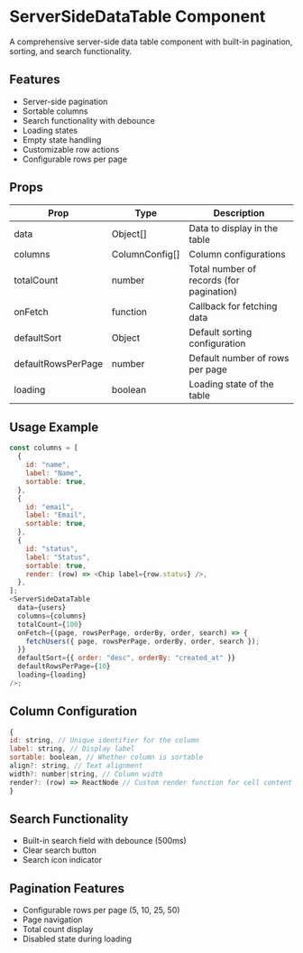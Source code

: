 # ServerSideDataTable Component

A comprehensive server-side data table component with built-in pagination, sorting, and search functionality.

## Features

- Server-side pagination
- Sortable columns
- Search functionality with debounce
- Loading states
- Empty state handling
- Customizable row actions
- Configurable rows per page

## Props

| Prop               | Type           | Description                              |
| ------------------ | -------------- | ---------------------------------------- |
| data               | Object[]       | Data to display in the table             |
| columns            | ColumnConfig[] | Column configurations                    |
| totalCount         | number         | Total number of records (for pagination) |
| onFetch            | function       | Callback for fetching data               |
| defaultSort        | Object         | Default sorting configuration            |
| defaultRowsPerPage | number         | Default number of rows per page          |
| loading            | boolean        | Loading state of the table               |

## Usage Example

```javascript
const columns = [
  {
    id: "name",
    label: "Name",
    sortable: true,
  },
  {
    id: "email",
    label: "Email",
    sortable: true,
  },
  {
    id: "status",
    label: "Status",
    sortable: true,
    render: (row) => <Chip label={row.status} />,
  },
];
<ServerSideDataTable
  data={users}
  columns={columns}
  totalCount={100}
  onFetch={(page, rowsPerPage, orderBy, order, search) => {
    fetchUsers({ page, rowsPerPage, orderBy, order, search });
  }}
  defaultSort={{ order: "desc", orderBy: "created_at" }}
  defaultRowsPerPage={10}
  loading={loading}
/>;
```

## Column Configuration

```javascript
{
id: string, // Unique identifier for the column
label: string, // Display label
sortable: boolean, // Whether column is sortable
align?: string, // Text alignment
width?: number|string, // Column width
render?: (row) => ReactNode // Custom render function for cell content
}
```

## Search Functionality

- Built-in search field with debounce (500ms)
- Clear search button
- Search icon indicator

## Pagination Features

- Configurable rows per page (5, 10, 25, 50)
- Page navigation
- Total count display
- Disabled state during loading
